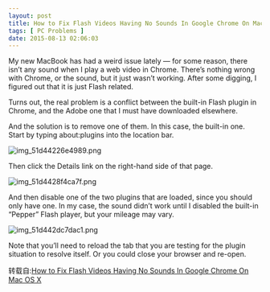 ```yaml
---
layout: post
title: How to Fix Flash Videos Having No Sounds In Google Chrome On Mac OS X
tags: [ PC Problems ]
date: 2015-08-13 02:06:03
---
```


My new MacBook has had a weird issue lately — for some reason, there isn’t any sound when I play a web video in Chrome. There’s nothing wrong with Chrome, or the sound, but it just wasn’t working. After some digging, I figured out that it is just Flash related.

<!-- more -->

Turns out, the real problem is a conflict between the built-in Flash plugin in Chrome, and the Adobe one that I must have downloaded elsewhere.

And the solution is to remove one of them. In this case, the built-in one. Start by typing about:plugins into the location bar.

![img_51d44226e4989.png](http://zozorz-typechoupload.stor.sinaapp.com/1172181251.png)

Then click the Details link on the right-hand side of that page.

![img_51d4428f4ca7f.png](http://zozorz-typechoupload.stor.sinaapp.com/3705071358.png)

And then disable one of the two plugins that are loaded, since you should only have one. In my case, the sound didn’t work until I disabled the built-in “Pepper” Flash player, but your mileage may vary.

![img_51d442dc7dac1.png](http://zozorz-typechoupload.stor.sinaapp.com/1712560933.png)

Note that you’ll need to reload the tab that you are testing for the plugin situation to resolve itself. Or you could close your browser and re-open.

转载自:[How to Fix Flash Videos Having No Sounds In Google Chrome On Mac OS X](http://www.howtogeek.com/tips/how-to-fix-flash-videos-having-no-sound-in-chrome-on-mac-os-x/)